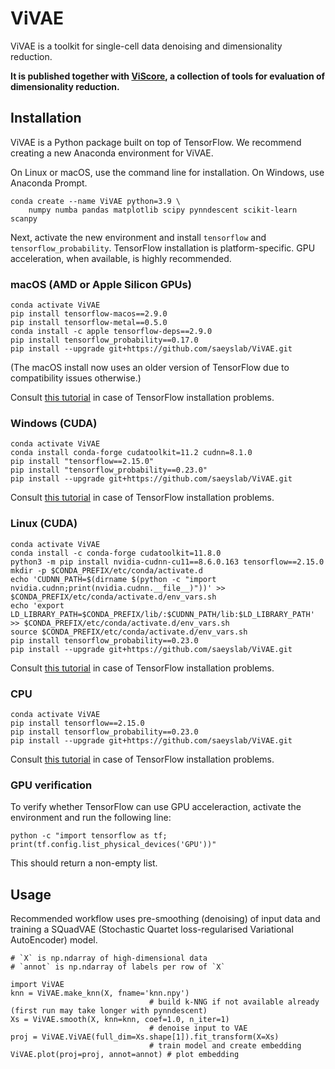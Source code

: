 # ViVAE

ViVAE is a toolkit for single-cell data denoising and dimensionality reduction.

**It is published together with [ViScore](https://github.com/saeyslab/ViScore), a collection of tools for evaluation of dimensionality reduction.**

## Installation

ViVAE is a Python package built on top of TensorFlow.
We recommend creating a new Anaconda environment for ViVAE.

On Linux or macOS, use the command line for installation.
On Windows, use Anaconda Prompt.

```
conda create --name ViVAE python=3.9 \
    numpy numba pandas matplotlib scipy pynndescent scikit-learn scanpy
```

Next, activate the new environment and install `tensorflow` and `tensorflow_probability`.
TensorFlow installation is platform-specific.
GPU acceleration, when available, is highly recommended.

### macOS (AMD or Apple Silicon GPUs)

```
conda activate ViVAE
pip install tensorflow-macos==2.9.0
pip install tensorflow-metal==0.5.0
conda install -c apple tensorflow-deps==2.9.0
pip install tensorflow_probability==0.17.0
pip install --upgrade git+https://github.com/saeyslab/ViVAE.git
```

(The macOS install now uses an older version of TensorFlow due to compatibility issues otherwise.)

Consult [this tutorial](https://developer.apple.com/metal/tensorflow-plugin/) in case of TensorFlow installation problems.

### Windows (CUDA)

```
conda activate ViVAE
conda install conda-forge cudatoolkit=11.2 cudnn=8.1.0
pip install "tensorflow==2.15.0"
pip install "tensorflow_probability==0.23.0"
pip install --upgrade git+https://github.com/saeyslab/ViVAE.git
```

Consult [this tutorial](https://www.tensorflow.org/install/pip#windows-native) in case of TensorFlow installation problems.

### Linux (CUDA)

```
conda activate ViVAE
conda install -c conda-forge cudatoolkit=11.8.0
python3 -m pip install nvidia-cudnn-cu11==8.6.0.163 tensorflow==2.15.0
mkdir -p $CONDA_PREFIX/etc/conda/activate.d
echo 'CUDNN_PATH=$(dirname $(python -c "import nvidia.cudnn;print(nvidia.cudnn.__file__)"))' >> $CONDA_PREFIX/etc/conda/activate.d/env_vars.sh
echo 'export LD_LIBRARY_PATH=$CONDA_PREFIX/lib/:$CUDNN_PATH/lib:$LD_LIBRARY_PATH' >> $CONDA_PREFIX/etc/conda/activate.d/env_vars.sh
source $CONDA_PREFIX/etc/conda/activate.d/env_vars.sh
pip install tensorflow_probability==0.23.0
pip install --upgrade git+https://github.com/saeyslab/ViVAE.git
```

Consult [this tutorial](https://www.tensorflow.org/install/pip#linux) in case of TensorFlow installation problems.

### CPU

```
conda activate ViVAE
pip install tensorflow==2.15.0
pip install tensorflow_probability==0.23.0
pip install --upgrade git+https://github.com/saeyslab/ViVAE.git
```

Consult [this tutorial](https://www.tensorflow.org/install/pip#cpu) in case of TensorFlow installation problems.

### GPU verification

To verify whether TensorFlow can use GPU acceleraction, activate the environment and run the following line:

```
python -c "import tensorflow as tf; print(tf.config.list_physical_devices('GPU'))"
```

This should return a non-empty list.

## Usage

Recommended workflow uses pre-smoothing (denoising) of input data and training a SQuadVAE (Stochastic Quartet loss-regularised Variational AutoEncoder) model.

```
# `X` is np.ndarray of high-dimensional data
# `annot` is np.ndarray of labels per row of `X`

import ViVAE
knn = ViVAE.make_knn(X, fname='knn.npy')
                               # build k-NNG if not available already (first run may take longer with pynndescent)
Xs = ViVAE.smooth(X, knn=knn, coef=1.0, n_iter=1)
                               # denoise input to VAE
proj = ViVAE.ViVAE(full_dim=Xs.shape[1]).fit_transform(X=Xs)
                               # train model and create embedding
ViVAE.plot(proj=proj, annot=annot) # plot embedding
```

